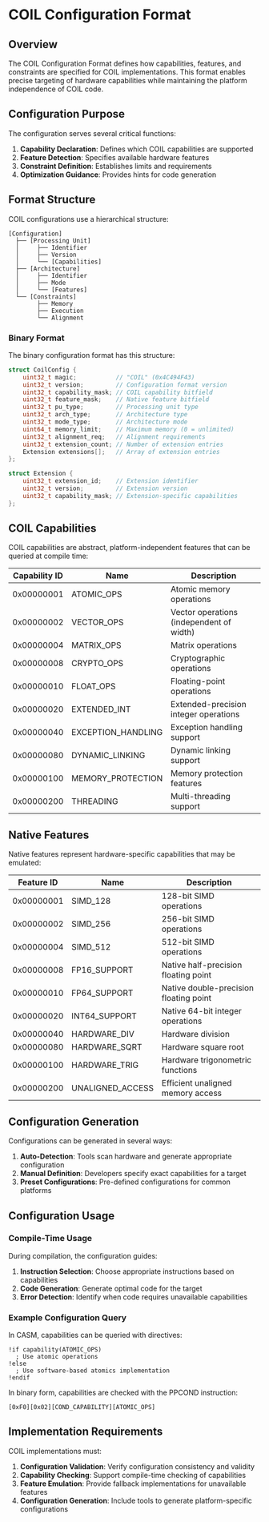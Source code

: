 # COIL Configuration Format

## Overview

The COIL Configuration Format defines how capabilities, features, and constraints are specified for COIL implementations. This format enables precise targeting of hardware capabilities while maintaining the platform independence of COIL code.

## Configuration Purpose

The configuration serves several critical functions:

1. **Capability Declaration**: Defines which COIL capabilities are supported
2. **Feature Detection**: Specifies available hardware features
3. **Constraint Definition**: Establishes limits and requirements
4. **Optimization Guidance**: Provides hints for code generation

## Format Structure

COIL configurations use a hierarchical structure:

```
[Configuration]
  ├── [Processing Unit]
  │     ├── Identifier
  │     ├── Version
  │     └── [Capabilities]
  ├── [Architecture]
  │     ├── Identifier
  │     ├── Mode
  │     └── [Features]
  └── [Constraints]
        ├── Memory
        ├── Execution
        └── Alignment
```

### Binary Format

The binary configuration format has this structure:

```c
struct CoilConfig {
    uint32_t magic;           // "COIL" (0x4C494F43)
    uint32_t version;         // Configuration format version
    uint32_t capability_mask; // COIL capability bitfield
    uint32_t feature_mask;    // Native feature bitfield
    uint32_t pu_type;         // Processing unit type
    uint32_t arch_type;       // Architecture type
    uint32_t mode_type;       // Architecture mode
    uint64_t memory_limit;    // Maximum memory (0 = unlimited)
    uint32_t alignment_req;   // Alignment requirements
    uint32_t extension_count; // Number of extension entries
    Extension extensions[];   // Array of extension entries
};

struct Extension {
    uint32_t extension_id;    // Extension identifier
    uint32_t version;         // Extension version
    uint32_t capability_mask; // Extension-specific capabilities
};
```

## COIL Capabilities

COIL capabilities are abstract, platform-independent features that can be queried at compile time:

| Capability ID | Name | Description |
|---------------|------|-------------|
| 0x00000001 | ATOMIC_OPS | Atomic memory operations |
| 0x00000002 | VECTOR_OPS | Vector operations (independent of width) |
| 0x00000004 | MATRIX_OPS | Matrix operations |
| 0x00000008 | CRYPTO_OPS | Cryptographic operations |
| 0x00000010 | FLOAT_OPS | Floating-point operations |
| 0x00000020 | EXTENDED_INT | Extended-precision integer operations |
| 0x00000040 | EXCEPTION_HANDLING | Exception handling support |
| 0x00000080 | DYNAMIC_LINKING | Dynamic linking support |
| 0x00000100 | MEMORY_PROTECTION | Memory protection features |
| 0x00000200 | THREADING | Multi-threading support |

## Native Features

Native features represent hardware-specific capabilities that may be emulated:

| Feature ID | Name | Description |
|------------|------|-------------|
| 0x00000001 | SIMD_128 | 128-bit SIMD operations |
| 0x00000002 | SIMD_256 | 256-bit SIMD operations |
| 0x00000004 | SIMD_512 | 512-bit SIMD operations |
| 0x00000008 | FP16_SUPPORT | Native half-precision floating point |
| 0x00000010 | FP64_SUPPORT | Native double-precision floating point |
| 0x00000020 | INT64_SUPPORT | Native 64-bit integer operations |
| 0x00000040 | HARDWARE_DIV | Hardware division |
| 0x00000080 | HARDWARE_SQRT | Hardware square root |
| 0x00000100 | HARDWARE_TRIG | Hardware trigonometric functions |
| 0x00000200 | UNALIGNED_ACCESS | Efficient unaligned memory access |

## Configuration Generation

Configurations can be generated in several ways:

1. **Auto-Detection**: Tools scan hardware and generate appropriate configuration
2. **Manual Definition**: Developers specify exact capabilities for a target
3. **Preset Configurations**: Pre-defined configurations for common platforms

## Configuration Usage

### Compile-Time Usage

During compilation, the configuration guides:

1. **Instruction Selection**: Choose appropriate instructions based on capabilities
2. **Code Generation**: Generate optimal code for the target
3. **Error Detection**: Identify when code requires unavailable capabilities

### Example Configuration Query

In CASM, capabilities can be queried with directives:

```
!if capability(ATOMIC_OPS)
  ; Use atomic operations
!else
  ; Use software-based atomics implementation
!endif
```

In binary form, capabilities are checked with the PPCOND instruction:

```
[0xF0][0x02][COND_CAPABILITY][ATOMIC_OPS]
```

## Implementation Requirements

COIL implementations must:

1. **Configuration Validation**: Verify configuration consistency and validity
2. **Capability Checking**: Support compile-time checking of capabilities
3. **Feature Emulation**: Provide fallback implementations for unavailable features
4. **Configuration Generation**: Include tools to generate platform-specific configurations
